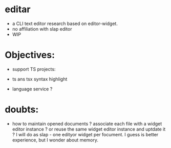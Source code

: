 # editar

 * a CLI text editor research based on editor-widget.
 * no affiliation with slap editor
 * WIP

# Objectives:

 * support TS projects:
  * ts ans tsx syntax highlight

 * language service ? 



# doubts: 

 * how to maintain opened documents ? associate each file with a widget editor instance ? or reuse the same widget editor instance and uptdate it ? I will do as slap - one edityor widget per focument. I guess is better experience, but I wonder about memory.